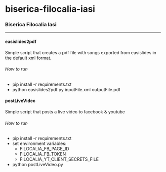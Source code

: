 # biserica-filocalia-iasi

### Biserica Filocalia Iasi

------

#### easislides2pdf
Simple script that creates a pdf file with songs exported from easislides in the default xml format.

###### How to run
 - pip install -r requirements.txt
 - python easislides2pdf.py inputFile.xml outputFile.pdf

 #### postLiveVideo
 Simple script that posts a live video to facebook & youtube

###### How to run
  - pip install -r requirements.txt
  - set environment variables:
    - FILOCALIA_FB_PAGE_ID
    - FILOCALIA_FB_TOKEN
    - FILOCALIA_YT_CLIENT_SECRETS_FILE
  - python postLiveVideo.py

